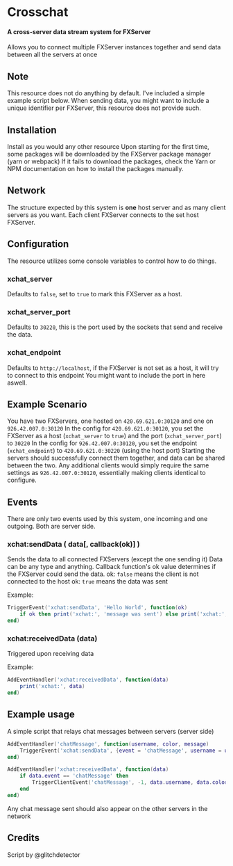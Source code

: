 # Crosschat

#### A cross-server data stream system for FXServer

Allows you to connect multiple FXServer instances together and send data between all the servers at once

## Note
This resource does not do anything by default.
I've included a simple example script below.
When sending data, you might want to include a unique identifier per FXServer, this resource does not provide such.

## Installation
Install as you would any other resource
Upon starting for the first time, some packages will be downloaded by the FXServer package manager (yarn or webpack)
If it fails to download the packages, check the Yarn or NPM documentation on how to install the packages manually.

## Network
The structure expected by this system is **one** host server and as many client servers as you want.
Each client FXServer connects to the set host FXServer.

## Configuration
The resource utilizes some console variables to control how to do things.

### xchat_server
Defaults to `false`, set to `true` to mark this FXServer as a host.

### xchat_server_port
Defaults to `30220`, this is the port used by the sockets that send and receive the data.

### xchat_endpoint
Defaults to `http://localhost`, if the FXServer is not set as a host, it will try to connect to this endpoint
You might want to include the port in here aswell.

## Example Scenario
You have two FXServers, one hosted on `420.69.621.0:30120` and one on `926.42.007.0:30120`
In the config for `420.69.621.0:30120`, you set the FXServer as a host (`xchat_server` to `true`) and the port (`xchat_server_port`) to `30220` 
In the config for `926.42.007.0:30120`, you set the endpoint (`xchat_endpoint`) to `420.69.621.0:30220` (using the host port)
Starting the servers should successfully connect them together, and data can be shared between the two.
Any additional clients would simply require the same settings as `926.42.007.0:30120`, essentially making clients identical to configure.

## Events
There are only two events used by this system, one incoming and one outgoing.
Both are server side.

### xchat:sendData ( data[, callback(ok)] )
Sends the data to all connected FXServers (except the one sending it)
Data can be any type and anything.
Callback function's ok value determines if the FXServer could send the data.
ok: `false` means the client is not connected to the host
ok: `true` means the data was sent

Example:
```lua
TriggerEvent('xchat:sendData', 'Hello World', function(ok)
    if ok then print('xchat:', 'message was sent') else print('xchat:', 'failed to send') end
end)
```

### xchat:receivedData (data)
Triggered upon receiving data

Example:
```lua
AddEventHandler('xchat:receivedData', function(data)
    print('xchat:', data)
end)
```

## Example usage
A simple script that relays chat messages between servers (server side)
```lua
AddEventHandler('chatMessage', function(username, color, message)
    TriggerEvent('xchat:sendData', {event = 'chatMessage', username = username, color = color, message = message})
end)

AddEventHandler('xchat:receivedData', function(data)
    if data.event == 'chatMessage' then
        TriggerClientEvent('chatMessage', -1, data.username, data.color, data.message)
    end
end)
```
Any chat message sent should also appear on the other servers in the network

## Credits
Script by @glitchdetector